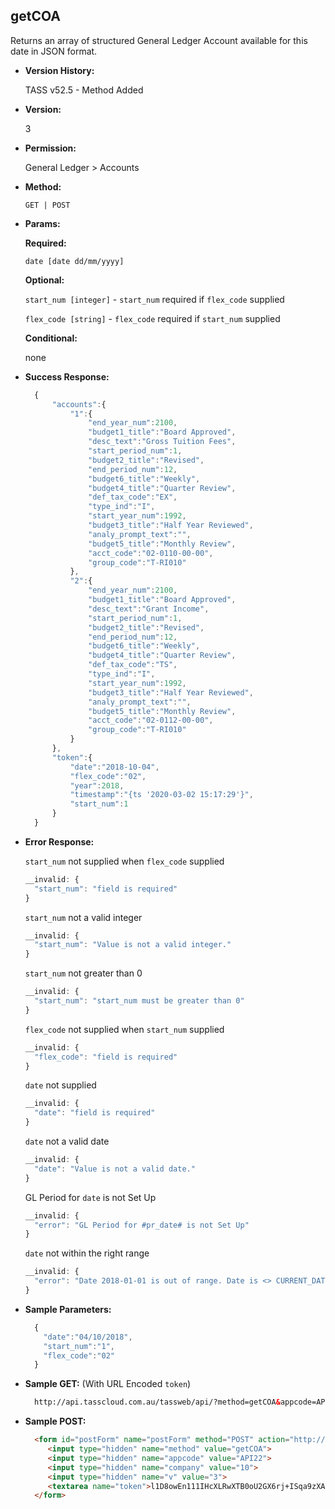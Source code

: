 **getCOA**
----
  Returns an array of structured General Ledger Account available for this date in JSON format.
  
* **Version History:**

  TASS v52.5 - Method Added

* **Version:**

  3

* **Permission:**

  General Ledger > Accounts

* **Method:**

  `GET | POST`
  
*  **Params:**

   **Required:**

   `date [date dd/mm/yyyy]`
   
   **Optional:**

   `start_num [integer]` - `start_num` required if `flex_code` supplied

   `flex_code [string]` - `flex_code` required if `start_num` supplied

   **Conditional:**
  
   none

* **Success Response:**

    ```javascript
      {
          "accounts":{
              "1":{
                  "end_year_num":2100,
                  "budget1_title":"Board Approved",
                  "desc_text":"Gross Tuition Fees",
                  "start_period_num":1,
                  "budget2_title":"Revised",
                  "end_period_num":12,
                  "budget6_title":"Weekly",
                  "budget4_title":"Quarter Review",
                  "def_tax_code":"EX",
                  "type_ind":"I",
                  "start_year_num":1992,
                  "budget3_title":"Half Year Reviewed",
                  "analy_prompt_text":"",
                  "budget5_title":"Monthly Review",
                  "acct_code":"02-0110-00-00",
                  "group_code":"T-RI010"
              },
              "2":{
                  "end_year_num":2100,
                  "budget1_title":"Board Approved",
                  "desc_text":"Grant Income",
                  "start_period_num":1,
                  "budget2_title":"Revised",
                  "end_period_num":12,
                  "budget6_title":"Weekly",
                  "budget4_title":"Quarter Review",
                  "def_tax_code":"TS",
                  "type_ind":"I",
                  "start_year_num":1992,
                  "budget3_title":"Half Year Reviewed",
                  "analy_prompt_text":"",
                  "budget5_title":"Monthly Review",
                  "acct_code":"02-0112-00-00",
                  "group_code":"T-RI010"
              }
          },
          "token":{
              "date":"2018-10-04",
              "flex_code":"02",
              "year":2018,
              "timestamp":"{ts '2020-03-02 15:17:29'}",
              "start_num":1
          }
      }
    ```

* **Error Response:**

    `start_num` not supplied when `flex_code` supplied
    ```javascript
    __invalid: {
      "start_num": "field is required"
    }
    ```

    `start_num` not a valid integer
    ```javascript
    __invalid: {
      "start_num": "Value is not a valid integer."
    }
    ```

    `start_num` not greater than 0
    ```javascript
    __invalid: {
      "start_num": "start_num must be greater than 0"
    }
    ```

    `flex_code` not supplied when `start_num` supplied
    ```javascript
    __invalid: {
      "flex_code": "field is required"
    }
    ```

    `date` not supplied
    ```javascript
    __invalid: {
      "date": "field is required"
    }
    ```
    
    `date` not a valid date
    ```javascript
    __invalid: {
      "date": "Value is not a valid date."
    }
    ```

    GL Period for `date` is not Set Up
    ```javascript
    __invalid: {
      "error": "GL Period for #pr_date# is not Set Up"
    }
    ```

    `date` not within the right range
    ```javascript
    __invalid: {
      "error": "Date 2018-01-01 is out of range. Date is <> CURRENT_DATE +/- 365 days"
    }
    ```
    
* **Sample Parameters:**

  ```javascript
    { 
      "date":"04/10/2018",
      "start_num":"1",
      "flex_code":"02"
    }
  ```

* **Sample GET:** (With URL Encoded `token`)

  ```HTML
    http://api.tasscloud.com.au/tassweb/api/?method=getCOA&appcode=API22&company=10&v=3&token=l1D8owEn111IHcXLRwXTB0oU2GX6rj%2BISqa9zXA8We1Gqx9%2Fzb%2BcbVFartivsDN%2FxGgAIIjtABAYfzYPqTCpLf3gb0nW3h%2FTrPFLMhAdNcVvHD0Gz4FkRj5jRAD1aAGQ
  ```
  
* **Sample POST:**

  ```HTML
    <form id="postForm" name="postForm" method="POST" action="http://api.tasscloud.com.au/tassweb/api/">
       <input type="hidden" name="method" value="getCOA">
       <input type="hidden" name="appcode" value="API22">
       <input type="hidden" name="company" value="10">
       <input type="hidden" name="v" value="3">
       <textarea name="token">l1D8owEn111IHcXLRwXTB0oU2GX6rj+ISqa9zXA8We1Gqx9/zb+cbVFartivsDN/xGgAIIjtABAYfzYPqTCpLf3gb0nW3h/TrPFLMhAdNcVvHD0Gz4FkRj5jRAD1aAGQ</textarea>
    </form>
  ```
